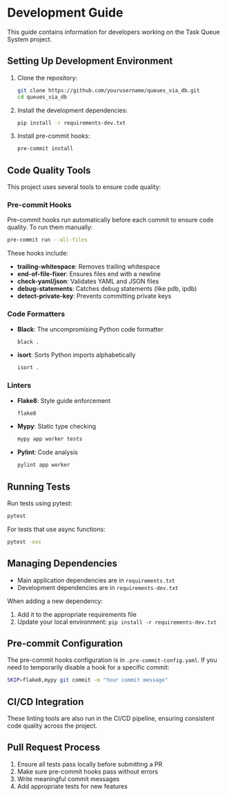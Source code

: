 # Development Guide

This guide contains information for developers working on the Task Queue System project.

## Setting Up Development Environment

1. Clone the repository:
   ```bash
   git clone https://github.com/yourusername/queues_via_db.git
   cd queues_via_db
   ```

2. Install the development dependencies:
   ```bash
   pip install -r requirements-dev.txt
   ```

3. Install pre-commit hooks:
   ```bash
   pre-commit install
   ```

## Code Quality Tools

This project uses several tools to ensure code quality:

### Pre-commit Hooks

Pre-commit hooks run automatically before each commit to ensure code quality. To run them manually:

```bash
pre-commit run --all-files
```

These hooks include:

- **trailing-whitespace**: Removes trailing whitespace
- **end-of-file-fixer**: Ensures files end with a newline
- **check-yaml/json**: Validates YAML and JSON files
- **debug-statements**: Catches debug statements (like pdb, ipdb)
- **detect-private-key**: Prevents committing private keys

### Code Formatters

- **Black**: The uncompromising Python code formatter
  ```bash
  black .
  ```

- **isort**: Sorts Python imports alphabetically
  ```bash
  isort .
  ```

### Linters

- **Flake8**: Style guide enforcement
  ```bash
  flake8
  ```

- **Mypy**: Static type checking
  ```bash
  mypy app worker tests
  ```

- **Pylint**: Code analysis
  ```bash
  pylint app worker
  ```

## Running Tests

Run tests using pytest:

```bash
pytest
```

For tests that use async functions:

```bash
pytest -xvs
```

## Managing Dependencies

- Main application dependencies are in `requirements.txt`
- Development dependencies are in `requirements-dev.txt`

When adding a new dependency:
1. Add it to the appropriate requirements file
2. Update your local environment: `pip install -r requirements-dev.txt`

## Pre-commit Configuration

The pre-commit hooks configuration is in `.pre-commit-config.yaml`. If you need to temporarily disable a hook for a specific commit:

```bash
SKIP=flake8,mypy git commit -m "Your commit message"
```

## CI/CD Integration

These linting tools are also run in the CI/CD pipeline, ensuring consistent code quality across the project.

## Pull Request Process

1. Ensure all tests pass locally before submitting a PR
2. Make sure pre-commit hooks pass without errors
3. Write meaningful commit messages
4. Add appropriate tests for new features
